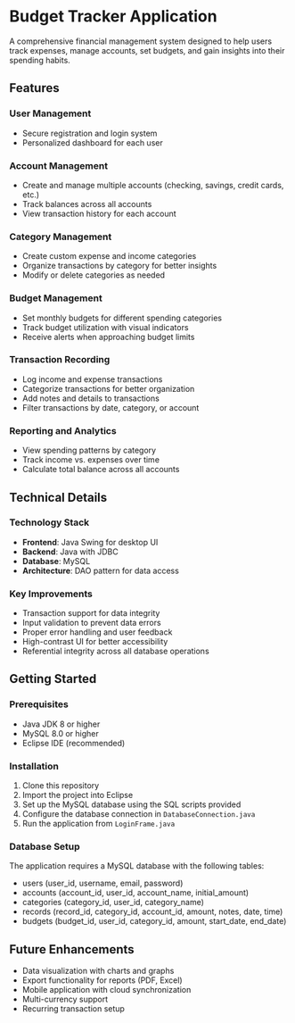 # Budget Tracker Application

A comprehensive financial management system designed to help users track expenses, manage accounts, set budgets, and gain insights into their spending habits.

## Features

### User Management

- Secure registration and login system
- Personalized dashboard for each user

### Account Management

- Create and manage multiple accounts (checking, savings, credit cards, etc.)
- Track balances across all accounts
- View transaction history for each account

### Category Management

- Create custom expense and income categories
- Organize transactions by category for better insights
- Modify or delete categories as needed

### Budget Management

- Set monthly budgets for different spending categories
- Track budget utilization with visual indicators
- Receive alerts when approaching budget limits

### Transaction Recording

- Log income and expense transactions
- Categorize transactions for better organization
- Add notes and details to transactions
- Filter transactions by date, category, or account

### Reporting and Analytics

- View spending patterns by category
- Track income vs. expenses over time
- Calculate total balance across all accounts

## Technical Details

### Technology Stack

- **Frontend**: Java Swing for desktop UI
- **Backend**: Java with JDBC
- **Database**: MySQL
- **Architecture**: DAO pattern for data access

### Key Improvements

- Transaction support for data integrity
- Input validation to prevent data errors
- Proper error handling and user feedback
- High-contrast UI for better accessibility
- Referential integrity across all database operations

## Getting Started

### Prerequisites

- Java JDK 8 or higher
- MySQL 8.0 or higher
- Eclipse IDE (recommended)

### Installation

1. Clone this repository
2. Import the project into Eclipse
3. Set up the MySQL database using the SQL scripts provided
4. Configure the database connection in `DatabaseConnection.java`
5. Run the application from `LoginFrame.java`

### Database Setup

The application requires a MySQL database with the following tables:

- users (user_id, username, email, password)
- accounts (account_id, user_id, account_name, initial_amount)
- categories (category_id, user_id, category_name)
- records (record_id, category_id, account_id, amount, notes, date, time)
- budgets (budget_id, user_id, category_id, amount, start_date, end_date)

## Future Enhancements

- Data visualization with charts and graphs
- Export functionality for reports (PDF, Excel)
- Mobile application with cloud synchronization
- Multi-currency support
- Recurring transaction setup
